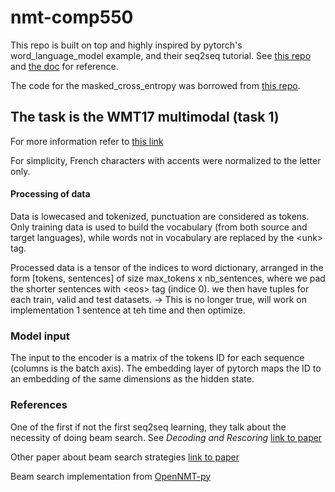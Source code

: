 # nmt-comp550

This repo is built on top and highly inspired by pytorch's
word\_language\_model example, and their seq2seq tutorial. See [this
repo](https://github.com/pytorch/examples/tree/master/word_language_model) and
[the
doc](http://pytorch.org/tutorials/intermediate/seq2seq_translation_tutorial.html)
for reference.

The code for the masked_cross_entropy was borrowed from [this
repo](https://github.com/spro/practical-pytorch/tree/master/seq2seq-translation).

## The task is the WMT17 multimodal (task 1)
For more information refer to [this
link](http://www.statmt.org/wmt17/multimodal-task.html)


For simplicity, French characters with accents were normalized to the letter
only.

#### Processing of data
Data is lowecased and tokenized, punctuation are considered as tokens. Only
training data is used to build the vocabulary (from both source and target languages), while words not in vocabulary are replaced by the \<unk\> tag.

Processed data is a tensor of the indices to word dictionary, arranged in the
form [tokens, sentences] of size max\_tokens x nb\_sentences, where we pad the shorter sentences with \<eos\> tag (indice 0). we then have tuples for each train, valid and test datasets.
-> This is no longer true, will work on implementation 1 sentence at teh time
and then optimize.


### Model input
The input to the encoder is a matrix of the tokens ID for each sequence
(columns is the batch axis). The embedding layer of pytorch maps the ID to an
embedding of the same dimensions as the hidden state.

### References

One of the first if not the first seq2seq learning, they talk about the
necessity of doing beam search. See *Decoding and Rescoring* [link to
paper](https://arxiv.org/pdf/1409.3215v1.pdf%3B)

Other paper about beam search strategies [link to
paper](https://arxiv.org/pdf/1702.01806.pdf)

Beam search implementation from
[OpenNMT-py](https://github.com/OpenNMT/OpenNMT-py/blob/master/onmt/Beam.py)
